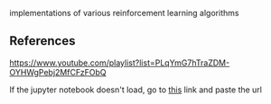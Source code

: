 implementations of various reinforcement learning algorithms
## References 
https://www.youtube.com/playlist?list=PLqYmG7hTraZDM-OYHWgPebj2MfCFzFObQ

If the jupyter notebook doesn't load, go to [this](https://nbviewer.jupyter.org/) link and paste the url
